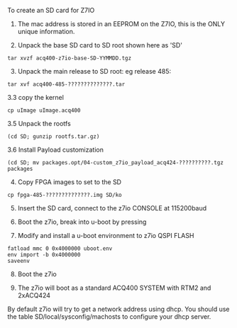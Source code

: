 To create an SD card for Z7IO

1. The mac address is stored in an EEPROM on the Z7IO, this is the ONLY unique information.

2. Unpack the base SD card to SD root shown here as 'SD'

```
tar xvzf acq400-z7io-base-SD-YYMMDD.tgz
```

3. Unpack the main release to SD root:
eg release 485:

```
tar xvf acq400-485-??????????????.tar 
```

3.3 copy the kernel

```
cp uImage uImage.acq400
```

3.5 Unpack the rootfs

```
(cd SD; gunzip rootfs.tar.gz)
```

3.6 Install Payload customization

```
(cd SD; mv packages.opt/04-custom_z7io_payload_acq424-??????????.tgz packages
```

4. Copy FPGA images to set to the SD

```
cp fpga-485-??????????????.img SD/ko
```

5. Insert the SD card, connect to the z7io CONSOLE at 115200baud

6. Boot the z7io, break into u-boot by pressing <SPACE>

7. Modify and install a u-boot environment to z7io QSPI FLASH

```
fatload mmc 0 0x4000000 uboot.env
env import -b 0x4000000
saveenv
```

8. Boot the z7io

9. The z7io will boot as a standard ACQ400 SYSTEM with RTM2 and 2xACQ424

By default z7io will try to get a network address using dhcp.
You should use the table SD/local/sysconfig/machosts to configure your dhcp server.



